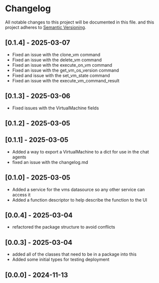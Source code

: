 # Changelog

All notable changes to this project will be documented in this file.
and this project adheres to [Semantic Versioning](https://semver.org/spec/v2.0.0.html).

## [0.1.4] - 2025-03-07

- Fixed an issue with the clone_vm command
- Fixed an issue with the delete_vm command
- Fixed an issue with the execute_on_vm command
- Fixed an issue with the get_vm_os_version command
- Fixed and issue with the set_vm_state command
- Fixed an issue with the execute_vm_command_result

## [0.1.3] - 2025-03-06

- Fixed issues with the VirtualMachine fields

## [0.1.2] - 2025-03-05



## [0.1.1] - 2025-03-05

- Added a way to export a VirtualMachine to a dict for use in the chat agents
- fixed an issue with the changelog.md

## [0.1.0] - 2025-03-05

- Added a service for the vms datasource so any other service can access it
- Added a function descriptor to help describe the function to the UI

## [0.0.4] - 2025-03-04

- refactored the package structure to avoid conflicts

## [0.0.3] - 2025-03-04

- added all of the classes that need to be in a package into this
- Added some initial types for testing deployment

## [0.0.0] - 2024-11-13
